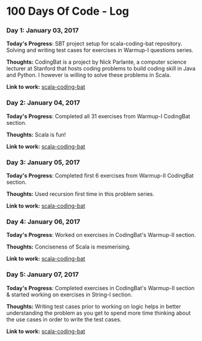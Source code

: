 # 100 Days Of Code - Log

### Day 1: January 03, 2017

**Today's Progress**: SBT project setup for scala-coding-bat repository. Solving and writing test cases for exercises in Warmup-I questions series.

**Thoughts:** CodingBat is a project by Nick Parlante, a computer science lecturer at Stanford that hosts coding problems to build coding skill in Java and Python. I however is willing to solve these problems in Scala.

**Link to work:** [scala-coding-bat](https://github.com/codingkapoor/scala-coding-bat)

### Day 2: January 04, 2017

**Today's Progress**: Completed all 31 exercises from Warmup-I CodingBat section.

**Thoughts:** Scala is fun!

**Link to work:** [scala-coding-bat](https://github.com/codingkapoor/scala-coding-bat)

### Day 3: January 05, 2017

**Today's Progress**: Completed first 6 exercises from Warmup-II CodingBat section.

**Thoughts:** Used recursion first time in this problem series.

**Link to work:** [scala-coding-bat](https://github.com/codingkapoor/scala-coding-bat)


### Day 4: January 06, 2017

**Today's Progress**: Worked on exercises in CodingBat's Warmup-II section.

**Thoughts:** Conciseness of Scala is mesmerising.

**Link to work:** [scala-coding-bat](https://github.com/codingkapoor/scala-coding-bat)

### Day 5: January 07, 2017

**Today's Progress**: Completed exercises in CodingBat's Warmup-II section & started working on exercises in String-I section.

**Thoughts:** Writing test cases prior to working on logic helps in better understanding the problem as you get to spend more time thinking about the use cases in order to write the test cases.

**Link to work:** [scala-coding-bat](https://github.com/codingkapoor/scala-coding-bat)
